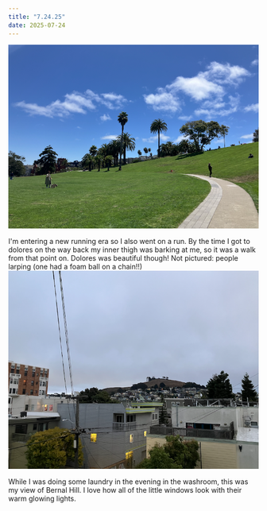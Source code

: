 ```yaml
---
title: "7.24.25"
date: 2025-07-24
---
```


![oats image](dolo.png)

I'm entering a new running era so I also went on a run. By the time I got to dolores on the way back my inner thigh was barking at me, so it was a walk from that point on. Dolores was beautiful though! Not pictured: people larping (one had a foam ball on a chain!!)
![bernal image](images/bernal.png)

While I was doing some laundry in the evening in the washroom, this was my view of Bernal Hill. I love how all of the little windows look with their warm glowing lights.
